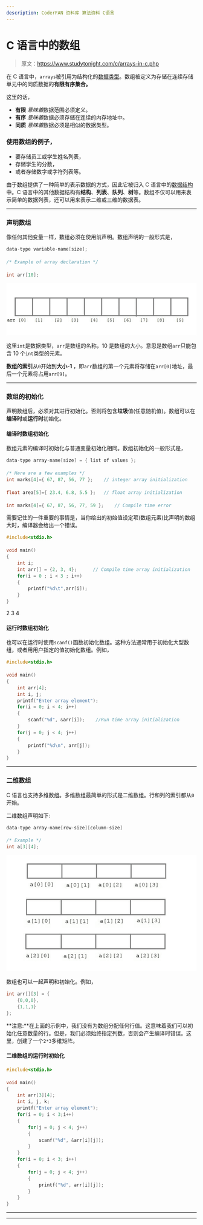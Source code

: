 ```yaml
---
description: CoderFAN 资料库 算法资料 C语言
---
```


# C 语言中的数组

> 原文：<https://www.studytonight.com/c/arrays-in-c.php>

在 C 语言中，`arrays`被引用为结构化的[数据类型](datatype-in-c.php)。数组被定义为存储在连续存储单元中的同质数据的**有限有序集合。**

这里的话，

*   **有限** *意味着*数据范围必须定义。
*   **有序** *意味着*数据必须存储在连续的内存地址中。
*   **同质** *意味着*数据必须是相似的数据类型。

### 使用数组的例子，

*   要存储员工或学生姓名列表，
*   存储学生的分数，
*   或者存储数字或字符列表等。

由于数组提供了一种简单的表示数据的方式，因此它被归入 C 语言中的[数据结构](introduction-to-data-structures.php)中。C 语言中的其他数据结构有**结构**、**列表**、**队列**、**树**等。数组不仅可以用来表示简单的数据列表，还可以用来表示二维或三维的数据表。

* * *

### 声明数组

像任何其他变量一样，数组必须在使用前声明。数组声明的一般形式是，

```cpp
data-type variable-name[size];

/* Example of array declaration */

int arr[10];
```

![array declaraction in c](img/2a1d549f6f3cc620ebd1ff3a7b8bb867.png)

这里`int`是数据类型，`arr`是数组的名称，10 是数组的大小。意思是数组`arr`只能包含 10 个`int`类型的元素。

**数组的索引**从`0`开始到**大小-1** ，即`arr`数组的第一个元素将存储在`arr[0]`地址，最后一个元素将占用`arr[9]`。

* * *

### 数组的初始化

声明数组后，必须对其进行初始化。否则将包含**垃圾**值(任意随机值)。数组可以在**编译时**或**运行时**初始化。

#### 编译时数组初始化

数组元素的编译时初始化与普通变量初始化相同。数组初始化的一般形式是，

```cpp
data-type array-name[size] = { list of values };

/* Here are a few examples */
int marks[4]={ 67, 87, 56, 77 };    // integer array initialization

float area[5]={ 23.4, 6.8, 5.5 };   // float array initialization

int marks[4]={ 67, 87, 56, 77, 59 };    // Compile time error
```

需要记住的一件重要的事情是，当你给出的初始值设定项(数组元素)比声明的数组大时，编译器会给出一个错误。

```cpp
#include<stdio.h>

void main()
{
    int i;
    int arr[] = {2, 3, 4};      // Compile time array initialization
    for(i = 0 ; i < 3 ; i++) 
    {
        printf("%d\t",arr[i]);
    }
}
```

2 3 4

#### 运行时数组初始化

也可以在运行时使用`scanf()`函数初始化数组。这种方法通常用于初始化大型数组，或者用用户指定的值初始化数组。例如，

```cpp
#include<stdio.h>

void main()
{
    int arr[4];
    int i, j;
    printf("Enter array element");
    for(i = 0; i < 4; i++)
    {
        scanf("%d", &arr[i]);    //Run time array initialization
    }
    for(j = 0; j < 4; j++)
    {
        printf("%d\n", arr[j]);
    }
}
```

* * *

### 二维数组

C 语言也支持多维数组。多维数组最简单的形式是二维数组。行和列的索引都从`0`开始。

二维数组声明如下:

```cpp
data-type array-name[row-size][column-size] 

/* Example */
int a[3][4];
```

![two dimensional array in c](img/8175deb6720f9d3ab4b33551d7655f11.png)

数组也可以一起声明和初始化。例如，

```cpp
int arr[][3] = {
    {0,0,0},
    {1,1,1}
};
```

**注意:**在上面的示例中，我们没有为数组分配任何行值。这意味着我们可以初始化任意数量的行。但是，我们必须始终指定列数，否则会产生编译时错误。这里，创建了一个`2*3`多维矩阵。

#### 二维数组的运行时初始化

```cpp
#include<stdio.h>

void main()
{
    int arr[3][4];
    int i, j, k;
    printf("Enter array element");
    for(i = 0; i < 3;i++)
    {
        for(j = 0; j < 4; j++)
        {
            scanf("%d", &arr[i][j]);
        }
    }
    for(i = 0; i < 3; i++)
    {
        for(j = 0; j < 4; j++)
        {
            printf("%d", arr[i][j]);
        }
    }
}
```

* * *

* * *
